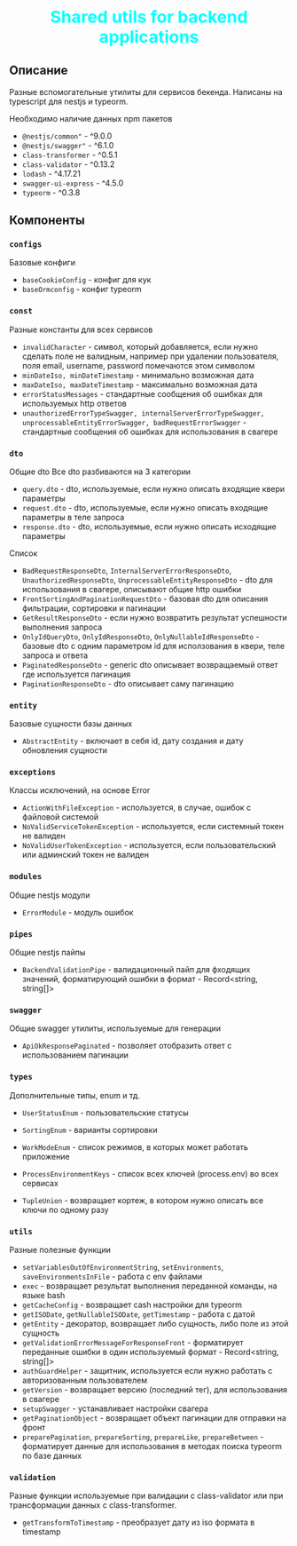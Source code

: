 # <p align="center" style="font-size: 30px; font-weight: bold; color: cyan;">Shared utils for backend applications</p>

## Описание

Разные вспомогательные утилиты для сервисов бекенда. Написаны на typescript для nestjs и typeorm.

Необходимо наличие данных npm пакетов

- `@nestjs/common"` - ^9.0.0
- `@nestjs/swagger"` - ^6.1.0
- `class-transformer` - ^0.5.1
- `class-validator` - ^0.13.2
- `lodash` - ^4.17.21
- `swagger-ui-express` - ^4.5.0
- `typeorm` - ^0.3.8

## Компоненты

### `configs`

Базовые конфиги

- `baseCookieConfig` - конфиг для кук
- `baseOrmconfig` - конфиг typeorm

### `const`

Разные константы для всех сервисов

- `invalidCharacter` - символ, который добавляется, если нужно сделать поле не валидным, например при удалении пользователя, поля email, username, password помечаются этом символом
- `minDateIso, minDateTimestamp` - минимально возможная дата
- `maxDateIso, maxDateTimestamp` - максимально возможная дата
- `errorStatusMessages` - стандартные сообщения об ошибках для используемых http ответов
- `unauthorizedErrorTypeSwagger, internalServerErrorTypeSwagger, unprocessableEntityErrorSwagger, badRequestErrorSwagger` - стандартные сообщения об ошибках для использования в свагере

### `dto`

Общие dto
Все dto разбиваются на 3 категории

- `query.dto` - dto, используемые, если нужно описать входящие квери параметры
- `request.dto` - dto, используемые, если нужно описать входящие параметры в теле запроса
- `response.dto` - dto, используемые, если нужно описать исходящие параметры

Список

- `BadRequestResponseDto`, `InternalServerErrorResponseDto`, `UnauthorizedResponseDto`, `UnprocessableEntityResponseDto` - dto для использования в свагере, описывают общие http ошибки
- `FrontSortingAndPaginationRequestDto` - базовая dto для описания фильтрации, сортировки и пагинации
- `GetResultResponseDto` - если нужно возвратить результат успешности выполнения запроса
- `OnlyIdQueryDto`, `OnlyIdResponseDto`, `OnlyNullableIdResponseDto` - базовые dto с одним параметром id для исползования в квери, теле запроса и ответа
- `PaginatedResponseDto` - generic dto описывает возвращаемый ответ где используется пагинация
- `PaginationResponseDto` - dto описывает саму пагинацию

### `entity`

Базовые сущности базы данных

- `AbstractEntity` - включает в себя id, дату создания и дату обновления сущности

### `exceptions`

Классы исключений, на основе Error

- `ActionWithFileException` - используется, в случае, ошибок с файловой системой
- `NoValidServiceTokenException` - используется, если системный токен не валиден
- `NoValidUserTokenException` - используется, если пользовательский или админский токен не валиден

### `modules`

Общие nestjs модули

- `ErrorModule` - модуль ошибок

### `pipes`

Общие nestjs пайпы

- `BackendValidationPipe` - валидационный пайп для фходящих значений, форматирующий ошибки в формат - Record\<string, string[]\>

### `swagger`

Общие swagger утилиты, используемые для генерации

- `ApiOkResponsePaginated` - позволяет отобразить ответ с использованием пагинации

### `types`

Дополнительные типы, enum и тд.

- `UserStatusEnum` - пользовательские статусы
- `SortingEnum` - варианты сортировки
- `WorkModeEnum` - список режимов, в которых может работать приложение
- `ProcessEnvironmentKeys` - список всех ключей (process.env) во всех сервисах

- `TupleUnion` - возвращает кортеж, в котором нужно описать все ключи по одному разу

### `utils`

Разные полезные функции

- `setVariablesOutOfEnvironmentString`, `setEnvironments`, `saveEnvironmentsInFile` - работа с env файлами
- `exec` - возвращает результат выполнения переданной команды, на языке bash
- `getCacheConfig` - возвращает cash настройки для typeorm
- `getISODate`, `getNullableISODate`, `getTimestamp` - работа с датой
- `getEntity` - декоратор, возвращает либо сущность, либо поле из этой сущность
- `getValidationErrorMessageForResponseFront` - форматирует переданные ошибки в один используемый формат - Record\<string, string[]\>
- `authGuardHelper` - защитник, используется если нужно работать с авторизованным пользователем
- `getVersion` - возвращает версию (последний тег), для использования в свагере
- `setupSwagger` - устанавливает настройки свагера
- `getPaginationObject` - возвращает объект пагинации для отправки на фронт
- `preparePagination`, `prepareSorting`, `prepareLike`, `prepareBetween` - форматирует данные для использования в методах поиска typeorm по базе данных

### `validation`

Разные функции используемые при валидации с class-validator или при трансформации данных с class-transformer.

- `getTransformToTimestamp` - преобразует дату из iso формата в timestamp
